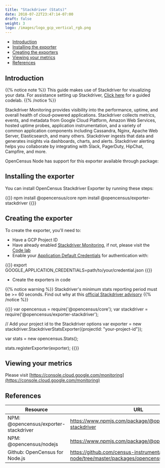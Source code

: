```yaml
---
title: "Stackdriver (Stats)"
date: 2018-07-22T23:47:14-07:00
draft: false
weight: 3
logo: /images/logo_gcp_vertical_rgb.png
---
```


- [Introduction](#introduction)
- [Installing the exporter](#installing-the-exporter)
- [Creating the exporters](#creating-the-exporter)
- [Viewing your metrics](#viewing-your-metrics)
- [References](#references)


## Introduction
{{% notice note %}}
This guide makes use of Stackdriver for visualizing your data. For assistance setting up Stackdriver, [Click here](/codelabs/stackdriver) for a guided codelab.
{{% /notice %}}

Stackdriver Monitoring provides visibility into the performance, uptime, and overall health of cloud-powered applications. Stackdriver collects metrics, events, and metadata from Google Cloud Platform, Amazon Web Services, hosted uptime probes, application instrumentation, and a variety of common application components including Cassandra, Nginx, Apache Web Server, Elasticsearch, and many others. Stackdriver ingests that data and generates insights via dashboards, charts, and alerts. Stackdriver alerting helps you collaborate by integrating with Slack, PagerDuty, HipChat, Campfire, and more.

OpenCensus Node has support for this exporter available through package:

## Installing the exporter
You can install OpenCensus Stackdriver Exporter by running these steps:

{{<highlight bash>}}
npm install @opencensus/core
npm install @opencensus/exporter-stackdriver
{{</highlight>}}

## Creating the exporter
To create the exporter, you'll need to:

* Have a GCP Project ID
* Have already enabled [Stackdriver Monitoring](https://cloud.google.com/monitoring/docs/quickstart), if not, please visit the [Code lab](/codelabs/stackdriver)
* Enable your [Application Default Credentials](https://cloud.google.com/docs/authentication/getting-started) for authentication with:

{{<highlight bash>}}
export GOOGLE_APPLICATION_CREDENTIALS=path/to/your/credential.json
{{</highlight>}}

* Create the exporters in code

{{% notice warning %}}
Stackdriver's minimum stats reporting period must be >= 60 seconds. Find out why at this [official Stackdriver advisory](https://cloud.google.com/monitoring/custom-metrics/creating-metrics#writing-ts)
{{% /notice %}}

{{<highlight javascript>}}
var opencensus = require('@opencensus/core');
var stackdriver = require('@opencensus/exporter-stackdriver');

// Add your project id to the Stackdriver options
var exporter = new stackdriver.StackdriverStatsExporter({projectId: "your-project-id"});

var stats = new opencensus.Stats();

stats.registerExporter(exporter);
{{</highlight>}}

## Viewing your metrics
Please visit [https://console.cloud.google.com/monitoring](https://console.cloud.google.com/monitoring)

## References

Resource|URL
---|---
NPM: @opencensus/exporter-stackdriver|https://www.npmjs.com/package/@opencensus/exporter-stackdriver
NPM: @opencensus/nodejs|https://www.npmjs.com/package/@opencensus/nodejs
Github: OpenCensus for Node.js|https://github.com/census-instrumentation/opencensus-node/tree/master/packages/opencensus-nodejs
